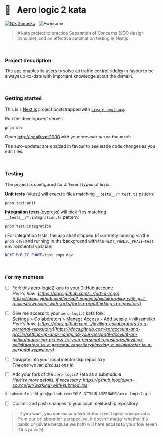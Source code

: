 # 🛫 &nbsp; Aero logic 2 kata

[![Nik Sumeiko](https://img.shields.io/badge/Nik_Sumeiko-0762C8?logo=LinkedIn)](https://www.linkedin.com/in/niksumeiko/) &nbsp; ![Awesome](https://awesome.re/badge.svg)

> A kata project to practice Separation of Concerns (SOC design principle), and an effective  automation testing in Nextjs

&nbsp;
### Project description
The app enables its users to solve air traffic control riddles in favour to be always up-to-date with important knowledge about the domain.

&nbsp;
### Getting started
This is a [Next.js](https://nextjs.org) project bootstrapped with [`create-next-app`](https://nextjs.org/docs/app/api-reference/cli/create-next-app).

Run the development server:
```bash
pnpm dev
```

Open [http://localhost:3000](http://localhost:3000) with your browser to see the result.

The auto-updates are enabled in favour to see made code changes as you edit files.

&nbsp;
### Testing
The project is configured for different types of tests.

**Unit tests** (vitest) will execute files matching `__tests__/*.test.ts` pattern:
```shell
pnpm test:unit
```

**Integration tests** (cypress) will pick files matching `__tests__/*.integration.ts` pattern:
```shell
pnpm test:integration
```

ℹ For integration tests, the app shall stopped (if currently running via the `pnpm dev`) and running in the background with the `NEXT_PUBLIC_PHASE=test` environmental variable:

```bash
NEXT_PUBLIC_PHASE=test pnpm dev
```

&nbsp;
### For my mentees

- [ ] Fork this [aero-logic2](https://github.com/niksumeiko/aero-logic2) kata to your GitHub account:  
  _Here's how: [https://docs.github.com/…/fork-a-repo](https://docs.github.com/en/pull-requests/collaborating-with-pull-requests/working-with-forks/fork-a-repo#forking-a-repository)_

- [ ] Give me access to your `aero-logic2` kata fork:  
  Settings > Collaborators > Manage Access > Add people > [niksumeiko](https://github.com/niksumeiko)  
  _Here's how: [https://docs.github.com…/inviting-collaborators-to-a-personal-repository](https://docs.github.com/en/account-and-profile/setting-up-and-managing-your-personal-account-on-github/managing-access-to-your-personal-repositories/inviting-collaborators-to-a-personal-repository#inviting-a-collaborator-to-a-personal-repository)_

- [ ] Navigate into your local mentorship repository  
  _The one we run discussions in._

- [ ] Add your fork of the `aero-logic2` kata as a submodule  
  _Here're more details, if necessary: https://github.blog/open-source/git/working-with-submodules_
```bash
$ submodule add git@github.com:YOUR_GITHUB_USERNAME/aero-logic2.git
```

- [ ] Commit and push changes to your local mentorship repository
>ℹ️ If you want, you can make a fork of the `aero-logic2` repo private. From our collaboration perspective, it doesn't matter whether it's public or private because we both will have access to your fork (even if it's private).
